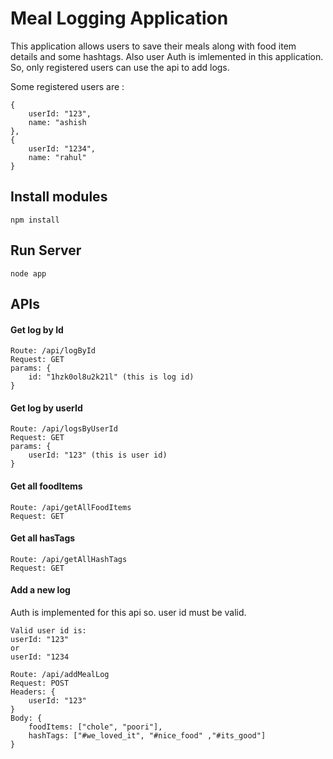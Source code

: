 # Meal Logging Application
This application allows users to save their meals along with food item details and some hashtags.
Also user Auth is imlemented in this application. So, only registered users can use the api to add logs.

Some registered users are :
```
{
    userId: "123",
    name: "ashish
},
{
    userId: "1234",
    name: "rahul"
}
```

## Install modules
```
npm install
```
## Run Server
```
node app
```
## APIs

#### Get log by Id
```
Route: /api/logById
Request: GET
params: {
    id: "1hzk0ol8u2k21l" (this is log id)
}
```

#### Get log by userId
```
Route: /api/logsByUserId
Request: GET 
params: {
    userId: "123" (this is user id)
}
```

#### Get all foodItems
```
Route: /api/getAllFoodItems
Request: GET
```

#### Get all hasTags
```
Route: /api/getAllHashTags
Request: GET
```

#### Add a new log
Auth is implemented for this api so. user id must be valid.

```
Valid user id is:
userId: "123"
or 
userId: "1234
```

```
Route: /api/addMealLog
Request: POST
Headers: {
    userId: "123"
}
Body: {
    foodItems: ["chole", "poori"],
    hashTags: ["#we_loved_it", "#nice_food" ,"#its_good"]
}

```